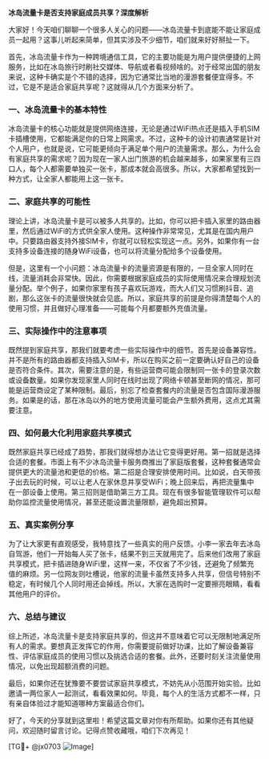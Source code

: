 **冰岛流量卡是否支持家庭成员共享？深度解析**

大家好！今天咱们聊聊一个很多人关心的问题——冰岛流量卡到底能不能让家庭成员一起用？这事儿听起来简单，但其实涉及不少细节，咱们就来好好掰扯一下。

首先，冰岛流量卡作为一种跨境通信工具，它的主要功能是为用户提供便捷的上网服务，比如在冰岛旅行时刷社交媒体、导航或者看视频啥的。对于经常出国的朋友来说，这种卡确实是个不错的选择，因为它通常比当地的漫游套餐便宜得多。不过，它是不是适合家庭共享呢？这就得从几个方面来分析了。

### **一、冰岛流量卡的基本特性**
冰岛流量卡的核心功能就是提供网络连接，无论是通过WiFi热点还是插入手机SIM卡插槽使用，它都能满足你的日常上网需求。不过，这种卡的设计初衷通常是针对个人用户，也就是说，它可能更倾向于满足单个用户的流量需求。那么，为什么会有家庭共享的需求呢？因为现在一家人出门旅游的机会越来越多，如果家里有三四口人，每个人都需要单独买一张卡，那成本就会高很多。所以，大家都希望找到一种方式，让全家人都能用上这一张卡。

### **二、家庭共享的可能性**
理论上讲，冰岛流量卡是可以被多人共享的。比如，你可以把卡插入家里的路由器里，然后通过WiFi的方式供全家人使用。这种操作非常常见，尤其是在国内用户中。只要路由器支持外接SIM卡，你就可以轻松实现这一点。另外，如果你有一台支持多设备连接的随身WiFi设备，也可以将流量分配给多个设备使用。

但是，这里有一个小问题：冰岛流量卡的流量资源是有限的，一旦全家人同时在线，流量消耗会非常快。因此，你需要根据家庭成员的实际使用情况来合理规划流量分配。举个例子，如果你家里有孩子喜欢玩游戏，而大人们又习惯刷抖音、追剧，那么这张卡的流量很快就会见底。所以，家庭共享的前提是你得清楚每个人的使用习惯，并且做好心理准备——可能每个月都要额外充值流量。

### **三、实际操作中的注意事项**
既然提到家庭共享，那我们就要考虑一些实际操作中的细节。首先是设备兼容性。并不是所有的路由器都支持插入SIM卡，所以在购买之前一定要确认好自己的设备是否符合条件。其次，需要注意的是，有些运营商可能会限制同一张卡的登录次数或设备数量。如果你发现家里人同时在线时出现了网络卡顿甚至断网的情况，那可能是运营商设定了某种限制。最后，别忘了检查套餐内的流量是否包含国际漫游服务。如果是的话，那在冰岛以外的地方使用流量可能会产生额外费用，这点尤其需要注意。

### **四、如何最大化利用家庭共享模式**
既然家庭共享已经成了趋势，那我们就得想办法让它变得更好用。第一招就是选择合适的套餐。市面上有不少冰岛流量卡服务商推出了家庭版套餐，这种套餐通常会提供更大的流量池和更低的价格。第二招是合理安排使用时间。比如说，白天带孩子出去玩的时候，可以让老人在家休息并享受WiFi；晚上回来后，再把流量集中在一部设备上使用。第三招则是借助第三方工具。现在有很多智能管理软件可以帮助你监控流量使用情况，甚至还能设置流量限额，避免超出预算。

### **五、真实案例分享**
为了让大家更有直观感受，我特意找了一些真实的用户反馈。小李一家去年去冰岛自驾游，他们一开始每人买了张卡，结果不到三天就用完了。后来他们改用了家庭共享模式，把卡插进随身WiFi里，这样一来，不仅省了不少钱，还避免了频繁充值的麻烦。另一位网友则吐槽说，他家的流量卡虽然支持多人共享，但信号特别不稳定，有时候几个人同时用还会掉线。所以，大家在选购时一定要擦亮眼睛，看看其他用户的评价。

### **六、总结与建议**
综上所述，冰岛流量卡是支持家庭共享的，但这并不意味着它可以无限制地满足所有人的需求。要想真正发挥它的作用，你需要提前做好功课，比如了解设备兼容性、评估家庭成员的使用习惯以及挑选合适的套餐。此外，还要时刻关注流量使用情况，以免出现超额消费的问题。

最后，如果你还在犹豫要不要尝试家庭共享模式，不妨先从小范围开始实验。比如邀请一两位家人一起测试，看看效果如何。毕竟，每个人的生活方式都不一样，只有亲自体验过才能知道哪种方案最适合你们。

好了，今天的分享就到这里啦！希望这篇文章对你有所帮助。如果你还有其他疑问，欢迎随时留言讨论。记得点赞收藏哦，咱们下次再见！

[TG💪+ @jx0703 ![Image](https://github.com/user-attachments/assets/dbca1d08-cadb-493c-b0ec-ad6f7a83f270)]